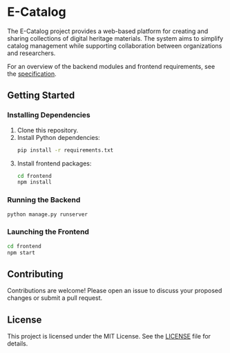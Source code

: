 # E-Catalog

The E-Catalog project provides a web-based platform for creating and sharing collections of digital heritage materials. The system aims to simplify catalog management while supporting collaboration between organizations and researchers.

For an overview of the backend modules and frontend requirements, see the [specification](docs/specification.md).

## Getting Started

### Installing Dependencies

1. Clone this repository.
2. Install Python dependencies:
   ```bash
   pip install -r requirements.txt
   ```
3. Install frontend packages:
   ```bash
   cd frontend
   npm install
   ```

### Running the Backend

```bash
python manage.py runserver
```

### Launching the Frontend

```bash
cd frontend
npm start
```

## Contributing

Contributions are welcome! Please open an issue to discuss your proposed changes or submit a pull request.

## License

This project is licensed under the MIT License. See the [LICENSE](LICENSE) file for details.

